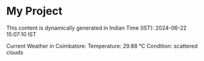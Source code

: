 # My Project

This content is dynamically generated in Indian Time (IST): 2024-06-22 15:07:10 IST


Current Weather in Coimbatore:
Temperature: 29.88 °C
Condition: scattered clouds
